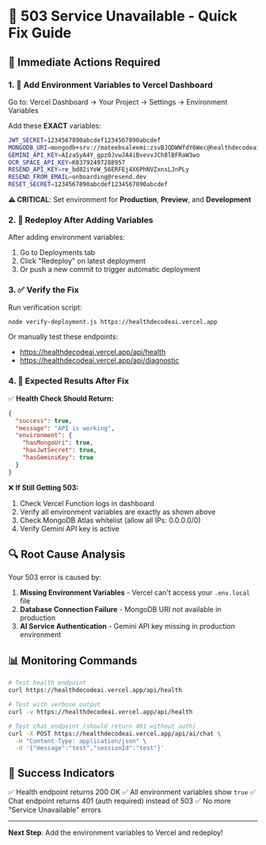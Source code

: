 # 🚨 503 Service Unavailable - Quick Fix Guide

## 🎯 **Immediate Actions Required**

### 1. 🔑 **Add Environment Variables to Vercel Dashboard**

Go to: Vercel Dashboard → Your Project → Settings → Environment Variables

Add these **EXACT** variables:

```bash
JWT_SECRET=1234567890abcdef1234567890abcdef
MONGODB_URI=mongodb+srv://mateebsaleemi:zsvBJQDWWfdY6Wec@healthdecodeai.mukfwmb.mongodb.net/healthdecodeai?retryWrites=true&w=majority
GEMINI_API_KEY=AIzaSyA4Y_gpz0JvwJA4iBvevvJCh8lBFRaW3wo
OCR_SPACE_API_KEY=K83792497288957
RESEND_API_KEY=re_bd82iYeW_56ERFEj4X6PhNVZxnsLJnPLy
RESEND_FROM_EMAIL=onboarding@resend.dev
RESET_SECRET=1234567890abcdef1234567890abcdef
```

**⚠️ CRITICAL**: Set environment for **Production**, **Preview**, and **Development**

### 2. 🚀 **Redeploy After Adding Variables**

After adding environment variables:
1. Go to Deployments tab
2. Click "Redeploy" on latest deployment
3. Or push a new commit to trigger automatic deployment

### 3. ✅ **Verify the Fix**

Run verification script:
```bash
node verify-deployment.js https://healthdecodeai.vercel.app
```

Or manually test these endpoints:
- https://healthdecodeai.vercel.app/api/health
- https://healthdecodeai.vercel.app/api/diagnostic

### 4. 🔧 **Expected Results After Fix**

✅ **Health Check Should Return:**
```json
{
  "success": true,
  "message": "API is working",
  "environment": {
    "hasMongoUri": true,
    "hasJwtSecret": true,
    "hasGeminiKey": true
  }
}
```

❌ **If Still Getting 503:**
1. Check Vercel Function logs in dashboard
2. Verify all environment variables are exactly as shown above
3. Check MongoDB Atlas whitelist (allow all IPs: 0.0.0.0/0)
4. Verify Gemini API key is active

## 🔍 **Root Cause Analysis**

Your 503 error is caused by:

1. **Missing Environment Variables** - Vercel can't access your `.env.local` file
2. **Database Connection Failure** - MongoDB URI not available in production
3. **AI Service Authentication** - Gemini API key missing in production environment

## 📊 **Monitoring Commands**

```bash
# Test health endpoint
curl https://healthdecodeai.vercel.app/api/health

# Test with verbose output
curl -v https://healthdecodeai.vercel.app/api/health

# Test chat endpoint (should return 401 without auth)
curl -X POST https://healthdecodeai.vercel.app/api/ai/chat \
  -H "Content-Type: application/json" \
  -d '{"message":"test","sessionId":"test"}'
```

## 🎯 **Success Indicators**

✅ Health endpoint returns 200 OK
✅ All environment variables show `true`
✅ Chat endpoint returns 401 (auth required) instead of 503
✅ No more "Service Unavailable" errors

---
**Next Step**: Add the environment variables to Vercel and redeploy!

